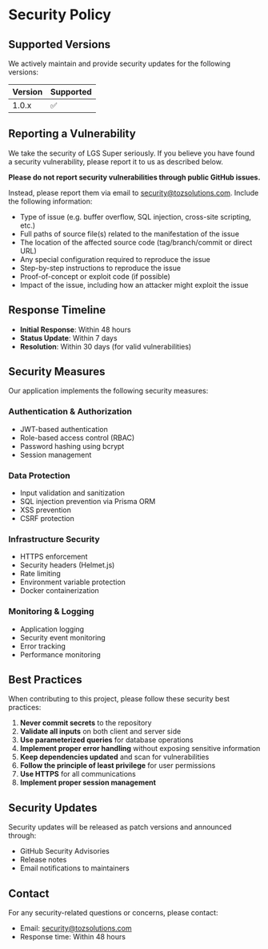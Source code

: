 # Security Policy

## Supported Versions

We actively maintain and provide security updates for the following versions:

| Version | Supported          |
| ------- | ------------------ |
| 1.0.x   | :white_check_mark: |

## Reporting a Vulnerability

We take the security of LGS Super seriously. If you believe you have found a security vulnerability, please report it to us as described below.

**Please do not report security vulnerabilities through public GitHub issues.**

Instead, please report them via email to security@tozsolutions.com. Include the following information:

- Type of issue (e.g. buffer overflow, SQL injection, cross-site scripting, etc.)
- Full paths of source file(s) related to the manifestation of the issue
- The location of the affected source code (tag/branch/commit or direct URL)
- Any special configuration required to reproduce the issue
- Step-by-step instructions to reproduce the issue
- Proof-of-concept or exploit code (if possible)
- Impact of the issue, including how an attacker might exploit the issue

## Response Timeline

- **Initial Response**: Within 48 hours
- **Status Update**: Within 7 days
- **Resolution**: Within 30 days (for valid vulnerabilities)

## Security Measures

Our application implements the following security measures:

### Authentication & Authorization
- JWT-based authentication
- Role-based access control (RBAC)
- Password hashing using bcrypt
- Session management

### Data Protection
- Input validation and sanitization
- SQL injection prevention via Prisma ORM
- XSS prevention
- CSRF protection

### Infrastructure Security
- HTTPS enforcement
- Security headers (Helmet.js)
- Rate limiting
- Environment variable protection
- Docker containerization

### Monitoring & Logging
- Application logging
- Security event monitoring
- Error tracking
- Performance monitoring

## Best Practices

When contributing to this project, please follow these security best practices:

1. **Never commit secrets** to the repository
2. **Validate all inputs** on both client and server side
3. **Use parameterized queries** for database operations
4. **Implement proper error handling** without exposing sensitive information
5. **Keep dependencies updated** and scan for vulnerabilities
6. **Follow the principle of least privilege** for user permissions
7. **Use HTTPS** for all communications
8. **Implement proper session management**

## Security Updates

Security updates will be released as patch versions and announced through:
- GitHub Security Advisories
- Release notes
- Email notifications to maintainers

## Contact

For any security-related questions or concerns, please contact:
- Email: security@tozsolutions.com
- Response time: Within 48 hours